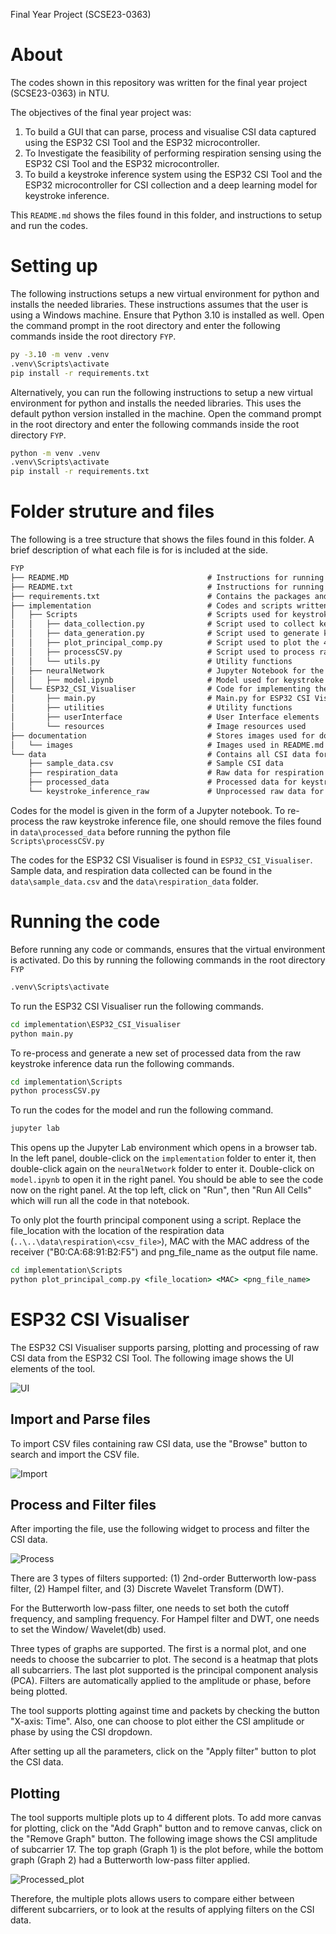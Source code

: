 Final Year Project (SCSE23-0363)

# About
The codes shown in this repository was written for the final year project (SCSE23-0363) in NTU.

The objectives of the final year project was:
1. To build a GUI that can parse, process and visualise CSI data captured using the ESP32 CSI Tool and the ESP32 microcontroller.
2. To Investigate the feasibility of performing respiration sensing using the ESP32 CSI Tool and the ESP32 microcontroller.
3. To build a keystroke inference system using the ESP32 CSI Tool and the ESP32 microcontroller for CSI collection and a deep learning model for keystroke inference.

This `README.md` shows the files found in this folder, and instructions to setup and run the codes.

# Setting up

The following instructions setups a new virtual environment for python and installs the needed libraries.
These instructions assumes that the user is using a Windows machine. Ensure that Python 3.10 is installed as well. Open the command prompt in the root directory and enter the following commands inside the root directory `FYP`.

```cmd
py -3.10 -m venv .venv
.venv\Scripts\activate
pip install -r requirements.txt
```

Alternatively, you can run the following instructions to setup a new virtual environment for python and installs the needed libraries. This uses the default python version installed in the machine. Open the command prompt in the root directory and enter the following commands inside the root directory `FYP`.
```cmd
python -m venv .venv
.venv\Scripts\activate
pip install -r requirements.txt
```

# Folder struture and files

The following is a tree structure that shows the files found in this folder. A brief description of what each file is for is included at the side.

```markdown
FYP
├── README.MD                               # Instructions for running the codes
├── README.txt                              # Instructions for running the codes
├── requirements.txt                        # Contains the packages and libraries needed to run all the code
├── implementation                          # Codes and scripts written for the FYP
│   ├── Scripts                             # Scripts used for keystroke inference and respiration sensing
│   │   ├── data_collection.py              # Script used to collect keystroke inference data
│   │   ├── data_generation.py              # Script used to generate keystroke inference data
│   │   ├── plot_principal_comp.py          # Script used to plot the 4th principal component
│   │   ├── processCSV.py                   # Script used to process raw keystroke inference data
│   │   └── utils.py                        # Utility functions
│   ├── neuralNetwork                       # Jupyter Notebook for the model
│   │   ├── model.ipynb                     # Model used for keystroke inference
│   └── ESP32_CSI_Visualiser                # Code for implementing the ESP32 CSI Visualiser
│       ├── main.py                         # Main.py for ESP32 CSI Visualiser
│       ├── utilities                       # Utility functions
│       ├── userInterface                   # User Interface elements
│       └── resources                       # Image resources used
├── documentation                           # Stores images used for documentation purposes
│   └── images                              # Images used in README.md
└── data                                    # Contains all CSI data for respiration sensing and keystroke inference
    ├── sample_data.csv                     # Sample CSI data 
    ├── respiration_data                    # Raw data for respiration sensing
    ├── processed_data                      # Processed data for keystroke inference
    └── keystroke_inference_raw             # Unprocessed raw data for keystroke inference
```

Codes for the model is given in the form of a Jupyter notebook. To re-process the raw keystroke inference file, one should remove the files found in `data\processed_data` before running the python file `Scripts\processCSV.py`

The codes for the ESP32 CSI Visualiser is found in `ESP32_CSI_Visualiser`. Sample data, and respiration data collected can be found in the `data\sample_data.csv` and the `data\respiration_data` folder.

# Running the code
Before running any code or commands, ensures that the virtual environment is activated. Do this by running the following commands in the root directory `FYP`
```cmd
.venv\Scripts\activate
```
To run the ESP32 CSI Visualiser run the following commands.

```cmd
cd implementation\ESP32_CSI_Visualiser
python main.py
```

To re-process and generate a new set of processed data from the raw keystroke inference data run the following commands.

```cmd
cd implementation\Scripts
python processCSV.py
```

To run the codes for the model and run the following command.
```cmd
jupyter lab
```

This opens up the Jupyter Lab environment which opens in a browser tab. In the left panel, double-click on the `implementation` folder to enter it, then double-click again on the `neuralNetwork` folder to enter it. Double-click on `model.ipynb` to open it in the right panel. You should be able to see the code now on the right panel.
At the top left, click on "Run", then "Run All Cells" which will run all the code in that notebook. 

To only plot the fourth principal component using a script. Replace the file_location with the location of the respiration data (`..\..\data\respiration\<csv_file>`), MAC with the MAC address of the receiver ("B0:CA:68:91:B2:F5") and png_file_name as the output file name.

```cmd
cd implementation\Scripts
python plot_principal_comp.py <file_location> <MAC> <png_file_name>
```

# ESP32 CSI Visualiser

The ESP32 CSI Visualiser supports parsing, plotting and processing of raw CSI data from the ESP32 CSI Tool. The following image shows the UI elements of the tool.

![UI](documentation/images/UI.png)

## Import and Parse files

To import CSV files containing raw CSI data, use the "Browse" button to search and import the CSV file. 

![Import](documentation/images/Import.png)

## Process and Filter files

After importing the file, use the following widget to process and filter the CSI data. 

![Process](documentation/images/Process.png)

There are 3 types of filters supported: (1) 2nd-order Butterworth low-pass filter, (2) Hampel filter, and (3) Discrete Wavelet Transform (DWT).

For the Butterworth low-pass filter, one needs to set both the cutoff frequency, and sampling frequency.
For Hampel filter and DWT, one needs to set the Window/ Wavelet(db) used.

Three types of graphs are supported. The first is a normal plot, and one needs to choose the subcarrier to plot. The second is a heatmap that plots all subcarriers. The last plot supported is the principal component analysis (PCA).
Filters are automatically applied to the amplitude or phase, before being plotted.

The tool supports plotting against time and packets by checking the button "X-axis: Time". Also, one can choose to plot either the CSI amplitude or phase by using the CSI dropdown.

After setting up all the parameters, click on the "Apply filter" button to plot the CSI data.

## Plotting

The tool supports multiple plots up to 4 different plots. To add more canvas for plotting, click on the "Add Graph" button and to remove canvas, click on the "Remove Graph" button. The following image shows the CSI amplitude of subcarrier 17. The top graph (Graph 1) is the plot before, while the bottom graph (Graph 2) had a Butterworth low-pass filter applied.

![Processed_plot](documentation/images/Processed_Plot.png)

Therefore, the multiple plots allows users to compare either between different subcarriers, or to look at the results of applying filters on the CSI data.

